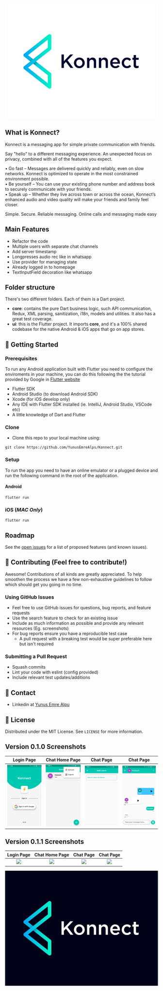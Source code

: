 <!-- PROJECT LOGO -->
<p align="center">
  <a href="https://github.com/YunusEmreAlps/Konnect">
    <img src="ss/konnect.jpg" alt="Konnect">
  </a>
</p>


<!-- ABOUT THE PROJECT -->
## What is Konnect?
Konnect is a messaging app for simple private communication with friends.

Say "hello" to a different messaging experience. An unexpected focus on privacy, combined with all of the features you expect.

• Go fast – Messages are delivered quickly and reliably, even on slow networks. Konnect is optimized to operate in the most constrained environment possible.<br/>
• Be yourself – You can use your existing phone number and address book to securely communicate with your friends.<br/>
• Speak up – Whether they live across town or across the ocean, Konnect’s enhanced audio and video quality will make your friends and family feel closer.<br/>

Simple. Secure. Reliable messaging. Online calls and messaging made easy

## Main Features

- Refactor the code
- Multiple users with separate chat channels
- Add server timestamp
- Longpresses audio rec like in whatsapp
- Use provider for managing state
- Already logged in to homepage
- TextInputField decoration like whatsapp

## Folder structure
There's two different folders. Each of them is a Dart project.

* **core**: contains the pure Dart business logic, such API communication, Redux, XML parsing, sanitization, i18n, models and utilities. 
It also has a great test coverage.
* **ui**: this is the Flutter project. It imports **core**, and it's a 100% shared codebase for the native Android & iOS apps that go on app stores.

<!-- GETTING STARTED -->
## 🚀 Getting Started

### Prerequisites

To run any Android application built with Flutter you need to configure the enviroments in your machine, you can do this following the the tutorial provided by Google in [Flutter website](https://flutter.dev/docs/get-started/install)

- Flutter SDK
- Android Studio (to download Android SDK)
- Xcode (for iOS develop only)
- Any IDE with Flutter SDK installed (ie. IntelliJ, Android Studio, VSCode etc)
- A little knowledge of Dart and Flutter

### Clone

- Clone this repo to your local machine using:

```
git clone https://github.com/YunusEmreAlps/Konnect.git
```

### Setup

To run the app you need to have an online emulator or a plugged device and run the following command in the root of the application.

#### Android
```
flutter run
``` 
### iOS (_MAC Only_)

```
flutter run
``` 

<!-- ROADMAP -->
## Roadmap

See the [open issues](https://github.com/YunusEmreAlps/Konnect/issues) for a list of proposed features (and known issues).


<!-- CONTRIBUTING -->
## 🤔 Contributing (Feel free to contribute!)

Awesome! Contributions of all kinds are greatly appreciated. To help smoothen the process we have a few non-exhaustive guidelines to follow which should get you going in no time.

### Using GitHub Issues

- Feel free to use GitHub issues for questions, bug reports, and feature requests
- Use the search feature to check for an existing issue
- Include as much information as possible and provide any relevant resources (Eg. screenshots)
- For bug reports ensure you have a reproducible test case
  - A pull request with a breaking test would be super preferable here but isn't required

### Submitting a Pull Request

- Squash commits
- Lint your code with eslint (config provided)
- Include relevant test updates/additions

<!-- CONTACT -->
## 📌 Contact

- Linkedin at [Yunus Emre Alpu](https://www.linkedin.com/in/yunus-emre-alpu-5b1496151/)

<!-- LICENSE -->
## 📝 License

Distributed under the MIT License. See `LICENSE` for more information.


<!-- SCREENSHOTS -->
## Version 0.1.0 Screenshots

Login Page               | Chat Home Page             | Chat Page               | Chat Page
:-------------------------:|:-------------------------:|:-------------------------:|:-------------------------:
![](https://github.com/YunusEmreAlps/Konnect/blob/master/ss/v1_1.png?raw=true)|![](https://github.com/YunusEmreAlps/Konnect/blob/master/ss/v1_2.png?raw=true)|![](https://github.com/YunusEmreAlps/Konnect/blob/master/ss/v1_3.png?raw=true)|![](https://github.com/YunusEmreAlps/Konnect/blob/master/ss/v1_4.png?raw=true)|


## Version 0.1.1 Screenshots

Login Page               | Chat Home Page             | Chat Page               | Chat Page
:-------------------------:|:-------------------------:|:-------------------------:|:-------------------------:
![](https://github.com/YunusEmreAlps/Konnect/blob/master/ss/v1.1_1.png?raw=true)|![](https://github.com/YunusEmreAlps/Konnect/blob/master/ss/v1.1_2.png?raw=true)|![](https://github.com/YunusEmreAlps/Konnect/blob/master/ss/v1.1_3.png?raw=true)|![](https://github.com/YunusEmreAlps/Konnect/blob/master/ss/v1.1_4.png?raw=true)|


<p align="center">
  <a href="https://github.com/YunusEmreAlps/Konnect">
    <img src="ss/konnect_dark.jpg" alt="Konnect Dark">
  </a>
</p>
